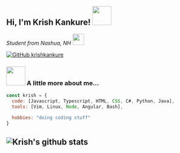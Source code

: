 <h2> Hi, I'm Krish Kankure! <img src="https://media.giphy.com/media/WFZvB7VIXBgiz3oDXE/giphy.gif" width="50"></h2>

<p><em>Student from Nashua, NH <img src="https://media.giphy.com/media/xT0Gqpg35RG3ljOWuk/giphy.gif" width="30"></br></em></p>

[![GitHub krishkankure](https://img.shields.io/github/followers/krishkankure?label=follow&style=social)](https://github.com/krishkankure)

### <img src="https://media.giphy.com/media/CgCaB0B0zYp4kVhNPf/giphy.gif" width="50"> A little more about me...  


```javascript
const krish = {
  code: [Javascript, Typescript, HTML, CSS, C#, Python, Java],
  tools: [Vim, Linux, Node, Angular, Bash],

  hobbies: "doing coding stuff"
}
```

![Krish's github stats](https://github-readme-stats.vercel.app/api?username=krishkankure&hide=contribs,prs&count_private=true&show_icons=true)
---
